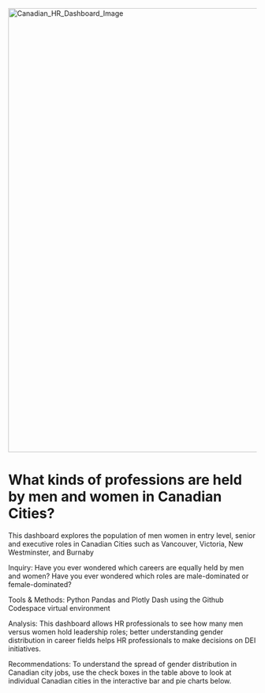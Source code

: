 <!DOCTYPE html>
<html lang="en">
<head>
    <meta charset="UTF-8">
    <meta http-equiv="X-UA-Compatible" content="IE=edge">
    <meta name="viewport" content="width=device-width, initial-scale=1.0">
    <img width="898" alt="Canadian_HR_Dashboard_Image" src="https://github.com/Gatheroxign34/Canadian_HR_Dashboard/assets/94628744/757ae769-5650-47a2-ae7d-d1b6f3f29f2e.png">
</head>
<body>
    <h1> What kinds of professions are held by men and women in Canadian Cities? </h1>
        <p> This dashboard explores the population of men women in entry level, senior and executive roles in Canadian Cities such as Vancouver, Victoria, New Westminster, and Burnaby </p>
        <p> Inquiry: Have you ever wondered which careers are equally held by men and women? Have you ever wondered which roles are male-dominated or female-dominated? </p> 
        <p> Tools & Methods: Python Pandas and Plotly Dash using the Github Codespace virtual environment</p>
        <p> Analysis: This dashboard allows HR professionals to see how many men versus women hold leadership roles; better understanding gender distribution in career fields helps HR professionals to make decisions on DEI initiatives. 
        <p> Recommendations: To understand the spread of gender distribution in Canadian city jobs, use the check boxes in the table above to look at individual Canadian cities in the interactive bar and pie charts below.
</body>
</html> 
